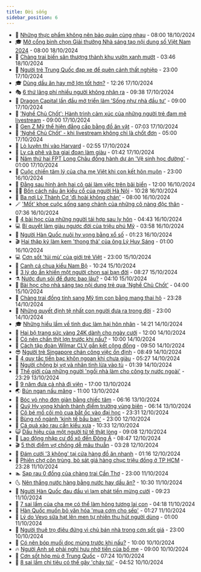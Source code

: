 ```yaml
---
title: Đời sống
sidebar_position: 6
---
```


<!-- vnexpress-doi-song:START -->
- 🚀 [Những thực phẩm không nên bảo quản cùng nhau](https://vnexpress.net/nhung-thuc-pham-khong-nen-bao-quan-cung-nhau-4805775.html) - 08:00 18/10/2024
- 🎓 [Mở cổng bình chọn Giải thưởng Nhà sáng tạo nội dung số Việt Nam 2024](https://vnexpress.net/mo-cong-binh-chon-giai-thuong-nha-sang-tao-noi-dung-so-viet-nam-2024-4804733.html) - 08:00 18/10/2024
- 🚦 [Chàng trai biến sân thượng thành khu vườn xanh mướt](https://vnexpress.net/chang-trai-bien-san-thuong-thanh-khu-vuon-xanh-muot-4804616.html) - 03:46 18/10/2024
- 🦣 [Người trẻ Trung Quốc đạp xe để quên cảnh thất nghiệp](https://vnexpress.net/nguoi-tre-trung-quoc-dap-xe-de-quen-canh-that-nghiep-4805446.html) - 23:00 17/10/2024
- 🎓 [Dùng dầu ăn hay mỡ lợn tốt hơn?](https://vnexpress.net/dung-dau-an-hay-mo-lon-tot-hon-4805475.html) - 12:26 17/10/2024
- 🎭 [6 thứ lãng phí nhiều người không nhận ra](https://vnexpress.net/6-thu-lang-phi-nhieu-nguoi-khong-nhan-ra-4805217.html) - 09:38 17/10/2024
- 🦅 [Dragon Capital lần đầu mở triển lãm &#39;Sống như nhà đầu tư&#39;](https://vnexpress.net/dragon-capital-lan-dau-mo-trien-lam-song-nhu-nha-dau-tu-4805248.html) - 09:00 17/10/2024
- 🎃 [&#39;Nghề Chủ Chốt&#39;: Hành trình cảm xúc của những người trẻ đam mê livestream](https://vnexpress.net/nghe-chu-chot-hanh-trinh-cam-xuc-cua-nhung-nguoi-tre-dam-me-livestream-4803909.html) - 09:00 17/10/2024
- 💪 [Gen Z Mỹ thể hiện đẳng cấp bằng đồ ăn vặt](https://vnexpress.net/gen-z-my-the-hien-dang-cap-bang-do-an-vat-4804925.html) - 07:03 17/10/2024
- 🐻 [&#39;Nghề Chủ Chốt&#39; - khi livestream không chỉ là chốt đơn](https://vnexpress.net/nghe-chu-chot-khi-livestream-khong-chi-la-chot-don-4805190.html) - 05:00 17/10/2024
- 🧠 [Lò luyện thi vào Harvard](https://vnexpress.net/lo-luyen-thi-vao-harvard-4804946.html) - 02:55 17/10/2024
- 🐘 [Ly cà phê và ba giai đoạn làm giàu](https://vnexpress.net/ly-ca-phe-va-ba-giai-doan-lam-giau-4804538.html) - 01:42 17/10/2024
- 👹 [Năm thứ hai FPT Long Châu đồng hành dự án &#39;Vệ sinh học đường&#39;](https://vnexpress.net/nam-thu-hai-fpt-long-chau-dong-hanh-du-an-ve-sinh-hoc-duong-4804547.html) - 01:00 17/10/2024
- 💂 [Cuộc chiến tâm lý của cha mẹ Việt khi con kết hôn muộn](https://vnexpress.net/cuoc-chien-tam-ly-cua-cha-me-viet-khi-con-ket-hon-muon-4802920.html) - 23:00 16/10/2024
- 🦍 [Đằng sau hình ảnh hai cô gái làm việc trên bãi biển](https://vnexpress.net/dang-sau-hinh-anh-hai-co-gai-lam-viec-tren-bai-bien-4804862.html) - 12:00 16/10/2024
- 🧑‍🏫 [Bốn cách nấu ăn kiểu cổ của người Hà Nội](https://vnexpress.net/doi-song-cooking-bon-cach-nau-an-kieu-co-cua-nguoi-ha-noi-4804839.html) - 10:28 16/10/2024
- 🧰 [Ba nơi Lý Thành Cơ &#39;đi hoài không chán&#39;](https://vnexpress.net/ba-noi-ly-thanh-co-di-hoai-khong-chan-4804281.html) - 08:00 16/10/2024
- 🪄 [&#39;Mốt&#39; khoe cuộc sống sang chảnh của những cô nàng độc thân](https://vnexpress.net/mot-khoe-cuoc-song-sang-chanh-cua-nhung-co-nang-doc-than-4804578.html) - 07:36 16/10/2024
- 🐲 [4 bài học của những người tái hợp sau ly hôn](https://vnexpress.net/4-bai-hoc-cua-nhung-nguoi-tai-hop-sau-ly-hon-4804713.html) - 04:43 16/10/2024
- 💻 [Bí quyết làm giàu ngược đời của triệu phú Mỹ](https://vnexpress.net/bi-quyet-lam-giau-nguoc-doi-cua-trieu-phu-my-4804640.html) - 03:58 16/10/2024
- 🐘 [Người Hàn Quốc nuôi hy vọng bằng xổ số](https://vnexpress.net/nguoi-han-quoc-nuoi-hy-vong-bang-xo-so-4804595.html) - 01:23 16/10/2024
- 🎬 [Hai thập kỷ làm kem &#39;thong thả&#39; của ông Lý Huy Sáng](https://vnexpress.net/hai-thap-ky-lam-kem-thong-tha-cua-ong-ly-huy-sang-4796494.html) - 01:00 16/10/2024
- 💻 [Cơn sốt &#39;túi mù&#39; của giới trẻ Việt](https://vnexpress.net/con-sot-tui-mu-cua-gioi-tre-viet-4802141.html) - 23:00 15/10/2024
- 🧰 [Canh cá chua kiểu Nam Bộ](https://vnexpress.net/doi-song-cooking-canh-ca-chua-kieu-nam-bo-4804417.html) - 10:24 15/10/2024
- 🫣 [3 lý do ẩn khiến một người chọn sai bạn đời](https://vnexpress.net/3-ly-do-an-khien-mot-nguoi-chon-sai-ban-doi-4773711.html) - 08:27 15/10/2024
- ⚗️ [Nước đun sôi để được bao lâu?](https://vnexpress.net/nuoc-dun-soi-de-duoc-bao-lau-4804004.html) - 04:10 15/10/2024
- 🌊 [Bài học cho nhà sáng tạo nội dung trẻ qua &#39;Nghề Chủ Chốt&#39;](https://vnexpress.net/bai-hoc-cho-nha-sang-tao-noi-dung-tre-qua-nghe-chu-chot-4804019.html) - 04:00 15/10/2024
- 💃 [Chàng trai đồng tính sang Mỹ tìm con bằng mang thai hộ](https://vnexpress.net/chang-trai-dong-tinh-sang-my-tim-con-bang-mang-thai-ho-4799174.html) - 23:28 14/10/2024
- 🦆 [Những quyết định tệ nhất con người đưa ra trong đời](https://vnexpress.net/nhung-quyet-dinh-te-nhat-con-nguoi-dua-ra-trong-doi-4804115.html) - 23:00 14/10/2024
- 🎓 [Những hiểu lầm về tình dục làm hại hôn nhân](https://vnexpress.net/nhung-hieu-lam-ve-tinh-duc-lam-hai-hon-nhan-4804041.html) - 14:21 14/10/2024
- 💪 [Hai bộ trang sức vàng 24K dành cho ngày cưới](https://vnexpress.net/hai-bo-trang-suc-vang-24k-danh-cho-ngay-cuoi-4799896.html) - 12:00 14/10/2024
- 🤔 [Có nên chần thịt lợn trước khi nấu?](https://vnexpress.net/doi-song-cooking-co-nen-chan-thit-lon-truoc-khi-nau-4803982.html) - 10:00 14/10/2024
- 🧰 [Cách tập đoàn Wilmar CLV gắn kết cộng đồng](https://vnexpress.net/cach-tap-doan-wilmar-clv-gan-ket-cong-dong-4803910.html) - 09:50 14/10/2024
- 😎 [Người trẻ Singapore chán công việc ổn định](https://vnexpress.net/nguoi-tre-singapore-chan-cong-viec-on-dinh-4803852.html) - 08:49 14/10/2024
- 🌮 [4 quy tắc tiền bạc khôn ngoan khi chưa giàu](https://vnexpress.net/4-quy-tac-tien-bac-khon-ngoan-khi-chua-giau-4803807.html) - 05:27 14/10/2024
- 🧠 [Người chồng bị vợ và nhân tình lừa vào tù](https://vnexpress.net/nguoi-chong-bi-vo-va-nhan-tinh-lua-vao-tu-4803646.html) - 01:39 14/10/2024
- 🎡 [Thế giới của những người &#39;ngồi nhà làm cho công ty nước ngoài&#39;](https://vnexpress.net/the-gioi-cua-nhung-nguoi-ngoi-nha-lam-cho-cong-ty-nuoc-ngoai-4801999.html) - 23:29 13/10/2024
- 🎡 [9 năm đưa cả nhà đi viện](https://vnexpress.net/9-nam-dua-ca-nha-di-vien-4803660.html) - 17:00 13/10/2024
- 🌏 [Bún ngan nấu măng](https://vnexpress.net/doi-song-cooking-bun-ngan-nau-mang-4803614.html) - 11:00 13/10/2024
- 🐻 [Bóc vỏ nho đơn giản bằng chiếc tăm](https://vnexpress.net/boc-vo-nho-don-gian-bang-chiec-tam-4799948.html) - 06:16 13/10/2024
- 💂 [Quỹ Hy vọng khánh thành điểm trường vùng biên](https://vnexpress.net/quy-hy-vong-khanh-thanh-diem-truong-vung-bien-4803520.html) - 06:14 13/10/2024
- 🥸 [Cô bé mồ côi mò cua bắt ốc vào đại học](https://vnexpress.net/co-be-mo-coi-mo-cua-bat-oc-vao-dai-hoc-4802742.html) - 23:31 12/10/2024
- 🌋 [Bùng nổ ngành &#39;kinh tế bầu bạn&#39;](https://vnexpress.net/bung-no-nganh-kinh-te-bau-ban-4803368.html) - 23:00 12/10/2024
- 🦩 [Cá quả xào rau cần kiểu xưa](https://vnexpress.net/doi-song-cooking-ca-qua-xao-rau-can-kieu-xua-4803342.html) - 10:33 12/10/2024
- 😺 [Dấu hiệu của một người tử tế thật lòng](https://vnexpress.net/dau-hieu-cua-mot-nguoi-tu-te-that-long-4803346.html) - 09:08 12/10/2024
- 🐻 [Lao động nhập cư đổ xô đến Đông Á](https://vnexpress.net/lao-dong-nhap-cu-do-xo-den-dong-a-4802994.html) - 08:47 12/10/2024
- 🎬 [5 thời điểm vợ chồng dễ mâu thuẫn](https://vnexpress.net/5-thoi-diem-vo-chong-de-mau-thuan-4803058.html) - 03:28 12/10/2024
- 🎊 [Đám cưới &#39;3 không&#39; tại cửa hàng đồ ăn nhanh](https://vnexpress.net/dam-cuoi-3-khong-tai-cua-hang-do-an-nhanh-4803157.html) - 01:16 12/10/2024
- 💄 [Phiên chợ côn trùng, bò sát giá hàng chục triệu đồng ở TP HCM](https://vnexpress.net/phien-cho-con-trung-bo-sat-gia-hang-chuc-trieu-dong-o-tp-hcm-4803003.html) - 23:28 11/10/2024
- 🏊 [Sạp rau 0 đồng của chàng trai Cần Thơ](https://vnexpress.net/sap-rau-0-dong-cua-chang-trai-can-tho-4803132.html) - 23:00 11/10/2024
- 🌜 [Nên thắng nước hàng bằng nước hay dầu ăn?](https://vnexpress.net/doi-song-cooking-nen-thang-nuoc-hang-bang-nuoc-hay-dau-an-4803054.html) - 10:30 11/10/2024
- 🤡 [Người Hàn Quốc đau đầu vì lạm phát tiền mừng cưới](https://vnexpress.net/nguoi-han-quoc-dau-dau-vi-lam-phat-tien-mung-cuoi-4803067.html) - 09:23 11/10/2024
- 🥰 [7 sai lầm của cha mẹ có thể làm hỏng tương lai con](https://vnexpress.net/7-sai-lam-cua-cha-me-co-the-lam-hong-tuong-lai-con-4801734.html) - 04:18 11/10/2024
- 🦍 [Hàn Quốc muốn bỏ văn hóa &#39;mua cơm cho sếp&#39;](https://vnexpress.net/han-quoc-muon-bo-van-hoa-mua-com-cho-sep-4802426.html) - 01:27 11/10/2024
- 🫣 [Lý do Veyo sữa hạt lên men tự nhiên thu hút người dùng](https://vnexpress.net/ly-do-veyo-sua-hat-len-men-tu-nhien-thu-hut-nguoi-dung-4800985.html) - 01:00 11/10/2024
- 🚦 [Người thuê trọ điêu đứng vì chủ bán nhà trong cơn sốt giá](https://vnexpress.net/nguoi-thue-tro-dieu-dung-vi-chu-ban-nha-trong-con-sot-gia-4802140.html) - 23:00 10/10/2024
- 🐘 [Có nên bóp muối dọc mùng trước khi nấu?](https://vnexpress.net/doi-song-cooking-co-nen-bop-muoi-doc-mung-truoc-khi-nau-4802440.html) - 10:00 10/10/2024
- 🔥 [Người Anh sẽ phải nghỉ hưu nhờ tiền của bố mẹ](https://vnexpress.net/nguoi-anh-se-phai-nghi-huu-nho-tien-cua-bo-me-4802484.html) - 09:00 10/10/2024
- 🎃 [Cơn sốt hộp mù ở Trung Quốc](https://vnexpress.net/con-sot-hop-mu-o-trung-quoc-4802491.html) - 07:24 10/10/2024
- 🥳 [8 sai lầm chi tiêu có thể gây &#39;cháy túi&#39;](https://vnexpress.net/8-sai-lam-chi-tieu-co-the-gay-chay-tui-4802019.html) - 04:52 10/10/2024<!-- vnexpress-doi-song:END -->
